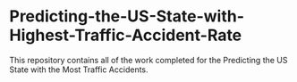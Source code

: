 # Predicting-the-US-State-with-Highest-Traffic-Accident-Rate
This repository contains all of the work completed for the Predicting the US State with the Most Traffic Accidents. 
